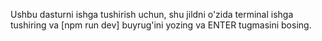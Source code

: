 Ushbu dasturni ishga tushirish uchun,
shu jildni o'zida terminal ishga tushiring va [npm run dev]
buyrug'ini yozing va ENTER tugmasini bosing.
